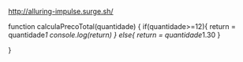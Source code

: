 http://alluring-impulse.surge.sh/

function calculaPrecoTotal(quantidade) {
 if(quantidade>=12){
   return = quantidade*1
   console.log(return)
  }
  else{
    return = quantidade*1.30
  }
    
}

